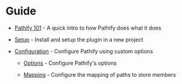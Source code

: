 # Guide

- [Pathify 101](/guide/intro.md) - A quick intro to how Pathify does what it does

- [Setup](/guide/setup.md) - Install and setup the plugin in a new project

- [Configuration](/guide/config.md) - Configure Pathify using custom options 

    - [Options](/guide/options.md) - Configure Pathify's options
    
    - [Mapping](/guide/mapping.md) - Configure the mapping of paths to store members

